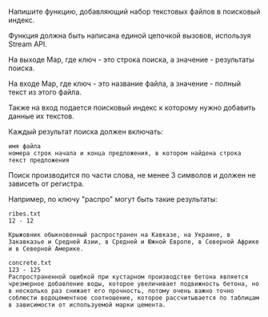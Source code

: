 Напишите функцию, добавляющий набор текстовых файлов в поисковый индекс.

Функция должна быть написана единой цепочкой вызовов, используя Stream API.

На выходе Map, где ключ - это строка поиска, а значение - результаты поиска.

На входе Map, где ключ - это название файла, а значение - полный текст из этого файла.

Также на вход подается поисковый индекс к которому нужно добавить данные их текстов.

Каждый результат поиска должен включать:

    имя файла
    номера строк начала и конца предложения, в котором найдена строка
    текст предложения

Поиск производится по части слова, не менее 3 символов и должен не зависеть от регистра.

Например, по ключу "распро" могут быть такие результаты:

    ribes.txt
    12 - 12

    Крыжовник обыкновенный распространен на Кавказе, на Украине, в Закавказье и Средней Азии, в Средней и Южной Европе, в Северной Африке и в Северной Америке.

    concrete.txt
    123 - 125
    Распространенной ошибкой при кустарном производстве бетона является чрезмерное добавление воды, которое увеличивает подвижность бетона, но в несколько раз снижает его прочность, потому очень важно точно соблюсти водоцементное соотношение, которое рассчитывается по таблицам в зависимости от используемой марки цемента.
